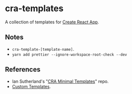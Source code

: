 # cra-templates

A collection of templates for [Create React App](https://create-react-app.dev/).

## Notes

- `cra-template-[template-name]`.
- `yarn add prettier --ignore-workspace-root-check --dev`

## References

- Ian Sutherland's "[CRA Minimal Templates](https://github.com/iansu/cra-minimal-templates)" repo.
- [Custom Templates](https://create-react-app.dev/docs/custom-templates/).
